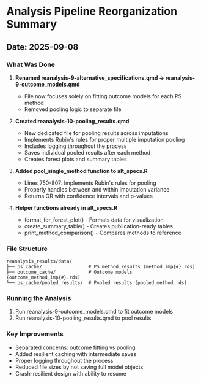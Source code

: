 # Analysis Pipeline Reorganization Summary

## Date: 2025-09-08

### What Was Done

1. **Renamed reanalysis-9-alternative_specifications.qmd → reanalysis-9-outcome_models.qmd**
   - File now focuses solely on fitting outcome models for each PS method
   - Removed pooling logic to separate file

2. **Created reanalysis-10-pooling_results.qmd**
   - New dedicated file for pooling results across imputations
   - Implements Rubin's rules for proper multiple imputation pooling
   - Includes logging throughout the process
   - Saves individual pooled results after each method
   - Creates forest plots and summary tables

3. **Added pool_single_method function to alt_specs.R**
   - Lines 750-807: Implements Rubin's rules for pooling
   - Properly handles between and within imputation variance
   - Returns OR with confidence intervals and p-values

4. **Helper functions already in alt_specs.R**
   - format_for_forest_plot() - Formats data for visualization
   - create_summary_table() - Creates publication-ready tables
   - print_method_comparison() - Compares methods to reference

### File Structure

```
reanalysis_results/data/
├── ps_cache/                 # PS method results (method_imp{#}.rds)
├── outcome_cache/            # Outcome models (outcome_method_imp{#}.rds)
└── ps_cache/pooled_results/  # Pooled results (pooled_method.rds)
```

### Running the Analysis

1. Run reanalysis-9-outcome_models.qmd to fit outcome models
2. Run reanalysis-10-pooling_results.qmd to pool results

### Key Improvements

- Separated concerns: outcome fitting vs pooling
- Added resilient caching with intermediate saves
- Proper logging throughout the process
- Reduced file sizes by not saving full model objects
- Crash-resilient design with ability to resume
